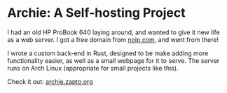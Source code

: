 # Archie: A Self-hosting Project

I had an old HP ProBook 640 laying around, and wanted to give it new life as a web server. I got a free domain from [noip.com](https://www.noip.com/), and went from there!

I wrote a custom back-end in Rust, designed to be make adding more functionality easier, as well as a small webpage for it to serve. The server runs on Arch Linux (appropriate for small projects like this).

Check it out: [archie.zapto.org](archie.zapto.org)

